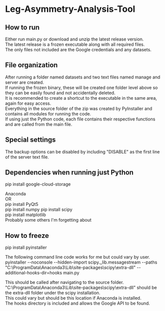 # Leg-Asymmetry-Analysis-Tool
## How to run
Either run main.py or download and unzip the latest release version.  
The latest release is a frozen executable along with all required files.  
The only files not included are the Google credentials and any datasets.

## File organization
After running a folder named datasets and two text files named manage and server are created.  
If running the frozen binary, these will be created one folder level above so they can be easily found and not accidentally deleted.  
It is recommended to create a shortcut to the executable in the same area, again for easy access.  
Everything in the source folder of the zip was created by PyInstaller and contains all modules for running the code.  
If using just the Python code, each file contains their respective functions and are called from the main file.

## Special settings
The backup options can be disabled by including "DISABLE" as the first line of the server text file.

## Dependencies when running just Python
pip install google-cloud-storage

Anaconda  
OR  
pip install PyQt5  
pip install numpy
pip install scipy  
pip install matplotlib  
Probably some others I'm forgetting about  

## How to freeze
pip install pyinstaller  

The following command line code works for me but could vary by user.  
pyinstaller --noconsole --hidden-import scipy._lib.messagestream --paths "C:\ProgramData\Anaconda3\Lib\site-packages\scipy\extra-dll" --additional-hooks-dir=hooks main.py  

This should be called after navigating to the source folder.  
"C:\ProgramData\Anaconda3\Lib\site-packages\scipy\extra-dll" should be the extra-dll folder under the scipy installation.  
This could vary but should be this location if Anaconda is installed.  
The hooks directory is included and allows the Google API to be found.
